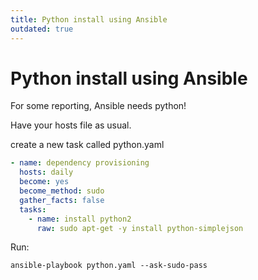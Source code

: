 ```yaml
---
title: Python install using Ansible
outdated: true
---
```

# Python install using Ansible

For some reporting, Ansible needs python!

Have your hosts file as usual.

create a new task called python.yaml

```yaml
- name: dependency provisioning
  hosts: daily
  become: yes
  become_method: sudo
  gather_facts: false
  tasks:
    - name: install python2
      raw: sudo apt-get -y install python-simplejson
```

Run:

```shell
ansible-playbook python.yaml --ask-sudo-pass
```